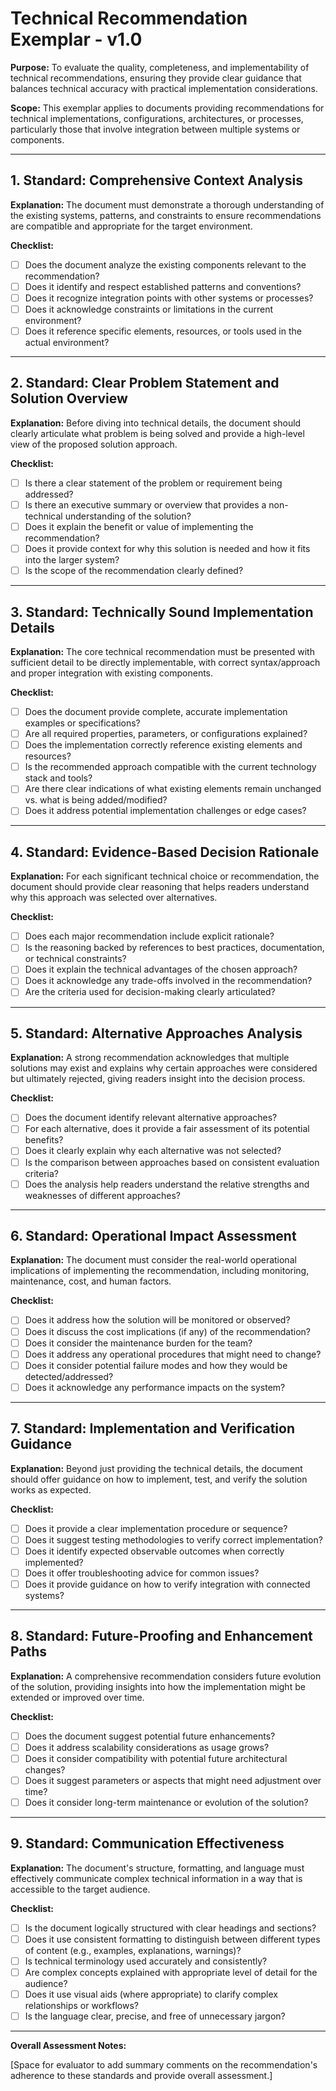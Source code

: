 # Technical Recommendation Exemplar - v1.0

**Purpose:** To evaluate the quality, completeness, and implementability of technical recommendations, ensuring they provide clear guidance that balances technical accuracy with practical implementation considerations.

**Scope:** This exemplar applies to documents providing recommendations for technical implementations, configurations, architectures, or processes, particularly those that involve integration between multiple systems or components.

---

## 1. Standard: Comprehensive Context Analysis

**Explanation:** The document must demonstrate a thorough understanding of the existing systems, patterns, and constraints to ensure recommendations are compatible and appropriate for the target environment.

**Checklist:**
- [ ] Does the document analyze the existing components relevant to the recommendation?
- [ ] Does it identify and respect established patterns and conventions?
- [ ] Does it recognize integration points with other systems or processes?
- [ ] Does it acknowledge constraints or limitations in the current environment?
- [ ] Does it reference specific elements, resources, or tools used in the actual environment?

---

## 2. Standard: Clear Problem Statement and Solution Overview

**Explanation:** Before diving into technical details, the document should clearly articulate what problem is being solved and provide a high-level view of the proposed solution approach.

**Checklist:**
- [ ] Is there a clear statement of the problem or requirement being addressed?
- [ ] Is there an executive summary or overview that provides a non-technical understanding of the solution?
- [ ] Does it explain the benefit or value of implementing the recommendation?
- [ ] Does it provide context for why this solution is needed and how it fits into the larger system?
- [ ] Is the scope of the recommendation clearly defined?

---

## 3. Standard: Technically Sound Implementation Details

**Explanation:** The core technical recommendation must be presented with sufficient detail to be directly implementable, with correct syntax/approach and proper integration with existing components.

**Checklist:**
- [ ] Does the document provide complete, accurate implementation examples or specifications?
- [ ] Are all required properties, parameters, or configurations explained?
- [ ] Does the implementation correctly reference existing elements and resources?
- [ ] Is the recommended approach compatible with the current technology stack and tools?
- [ ] Are there clear indications of what existing elements remain unchanged vs. what is being added/modified?
- [ ] Does it address potential implementation challenges or edge cases?

---

## 4. Standard: Evidence-Based Decision Rationale

**Explanation:** For each significant technical choice or recommendation, the document should provide clear reasoning that helps readers understand why this approach was selected over alternatives.

**Checklist:**
- [ ] Does each major recommendation include explicit rationale?
- [ ] Is the reasoning backed by references to best practices, documentation, or technical constraints?
- [ ] Does it explain the technical advantages of the chosen approach?
- [ ] Does it acknowledge any trade-offs involved in the recommendation?
- [ ] Are the criteria used for decision-making clearly articulated?

---

## 5. Standard: Alternative Approaches Analysis

**Explanation:** A strong recommendation acknowledges that multiple solutions may exist and explains why certain approaches were considered but ultimately rejected, giving readers insight into the decision process.

**Checklist:**
- [ ] Does the document identify relevant alternative approaches?
- [ ] For each alternative, does it provide a fair assessment of its potential benefits?
- [ ] Does it clearly explain why each alternative was not selected?
- [ ] Is the comparison between approaches based on consistent evaluation criteria?
- [ ] Does the analysis help readers understand the relative strengths and weaknesses of different approaches?

---

## 6. Standard: Operational Impact Assessment

**Explanation:** The document must consider the real-world operational implications of implementing the recommendation, including monitoring, maintenance, cost, and human factors.

**Checklist:**
- [ ] Does it address how the solution will be monitored or observed?
- [ ] Does it discuss the cost implications (if any) of the recommendation?
- [ ] Does it consider the maintenance burden for the team?
- [ ] Does it address any operational procedures that might need to change?
- [ ] Does it consider potential failure modes and how they would be detected/addressed?
- [ ] Does it acknowledge any performance impacts on the system?

---

## 7. Standard: Implementation and Verification Guidance

**Explanation:** Beyond just providing the technical details, the document should offer guidance on how to implement, test, and verify the solution works as expected.

**Checklist:**
- [ ] Does it provide a clear implementation procedure or sequence?
- [ ] Does it suggest testing methodologies to verify correct implementation?
- [ ] Does it identify expected observable outcomes when correctly implemented?
- [ ] Does it offer troubleshooting advice for common issues?
- [ ] Does it provide guidance on how to verify integration with connected systems?

---

## 8. Standard: Future-Proofing and Enhancement Paths

**Explanation:** A comprehensive recommendation considers future evolution of the solution, providing insights into how the implementation might be extended or improved over time.

**Checklist:**
- [ ] Does the document suggest potential future enhancements?
- [ ] Does it address scalability considerations as usage grows?
- [ ] Does it consider compatibility with potential future architectural changes?
- [ ] Does it suggest parameters or aspects that might need adjustment over time?
- [ ] Does it consider long-term maintenance or evolution of the solution?

---

## 9. Standard: Communication Effectiveness

**Explanation:** The document's structure, formatting, and language must effectively communicate complex technical information in a way that is accessible to the target audience.

**Checklist:**
- [ ] Is the document logically structured with clear headings and sections?
- [ ] Does it use consistent formatting to distinguish between different types of content (e.g., examples, explanations, warnings)?
- [ ] Is technical terminology used accurately and consistently?
- [ ] Are complex concepts explained with appropriate level of detail for the audience?
- [ ] Does it use visual aids (where appropriate) to clarify complex relationships or workflows?
- [ ] Is the language clear, precise, and free of unnecessary jargon?

---

**Overall Assessment Notes:**

[Space for evaluator to add summary comments on the recommendation's adherence to these standards and provide overall assessment.]